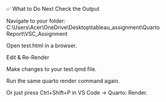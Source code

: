 ✅ What to Do Next
Check the Output

Navigate to your folder:
C:\Users\Acer\OneDrive\Desktop\tableau_assignment\Quarto Report\VSC_Assignment

Open test.html in a browser.

Edit & Re-Render

Make changes to your test.qmd file.

Run the same quarto render command again.

Or just press Ctrl+Shift+P in VS Code → Quarto: Render.